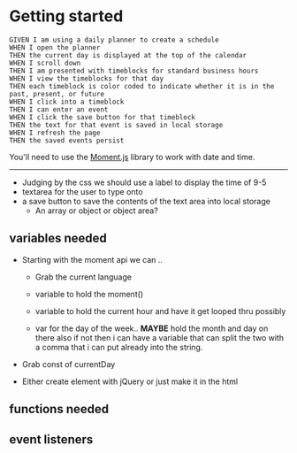 # Getting started

```
GIVEN I am using a daily planner to create a schedule
WHEN I open the planner
THEN the current day is displayed at the top of the calendar
WHEN I scroll down
THEN I am presented with timeblocks for standard business hours
WHEN I view the timeblocks for that day
THEN each timeblock is color coded to indicate whether it is in the past, present, or future
WHEN I click into a timeblock
THEN I can enter an event
WHEN I click the save button for that timeblock
THEN the text for that event is saved in local storage
WHEN I refresh the page
THEN the saved events persist
```

You'll need to use the [Moment.js](https://momentjs.com/) library to work with date and time.

---

- Judging by the css we should use a label to display the time of 9-5
- textarea for the user to type onto
- a save button to save the contents of the text area into local storage
  - An array or object or object area?

## variables needed

- Starting with the moment api we can ..

  - Grab the current language

  - variable to hold the moment()

  - variable to hold the current hour and have it get looped thru possibly

  - var for the day of the week.. **MAYBE** hold the month and day on there also if not then i can have a variable that can split the two with a comma that i can put already into the string.

- Grab const of currentDay

- Either create element with jQuery or just make it in the html

## functions needed

## event listeners
